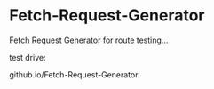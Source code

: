 # Fetch-Request-Generator
Fetch Request Generator for route testing...

test drive:

github.io/Fetch-Request-Generator
